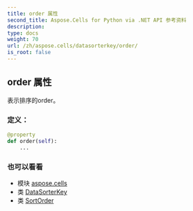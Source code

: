 ```yaml
---
title: order 属性
second_title: Aspose.Cells for Python via .NET API 参考资料
description:
type: docs
weight: 70
url: /zh/aspose.cells/datasorterkey/order/
is_root: false
---
```

## order 属性

表示排序的order。
### 定义：
```python
@property
def order(self):
    ...
```

### 也可以看看
* 模块 [aspose.cells](../../)
* 类 [DataSorterKey](/cells/python-net/zh/aspose.cells/datasorterkey)
* 类 [SortOrder](/cells/python-net/zh/aspose.cells/sortorder)
